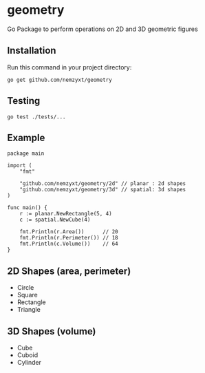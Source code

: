 # geometry

Go Package to perform operations on 2D and 3D geometric figures

## Installation

Run this command in your project directory:

```
go get github.com/nemzyxt/geometry
```

## Testing

```
go test ./tests/...
```

## Example

```
package main

import (
    "fmt"

    "github.com/nemzyxt/geometry/2d" // planar : 2d shapes
    "github.com/nemzyxt/geometry/3d" // spatial: 3d shapes
)

func main() {
    r := planar.NewRectangle(5, 4)
    c := spatial.NewCube(4)

    fmt.Println(r.Area())      // 20
    fmt.Println(r.Perimeter()) // 18
    fmt.Println(c.Volume())    // 64
}
```

## 2D Shapes (area, perimeter)

- Circle
- Square
- Rectangle
- Triangle

## 3D Shapes (volume)

- Cube
- Cuboid
- Cylinder
